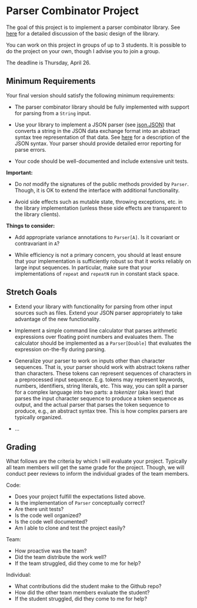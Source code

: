 # Parser Combinator Project

The goal of this project is to implement a parser combinator
library. See [here](https://github.com/nyu-oop-sp18/class07) for a
detailed discussion of the basic design of the library.

You can work on this project in groups of up to 3 students. It is
possible to do the project on your own, though I advise you to
join a group.

The deadline is Thursday, April 26. 

## Minimum Requirements

Your final version should satisfy the following minimum requirements:

* The parser combinator library should be fully implemented with
  support for parsing from a `String` input.

* Use your library to implement a JSON parser
  (see [json.JSON](src/main/scala/json/JSON.scala)) that
  converts a string in the JSON data exchange format into an abstract
  syntax tree representation of that
  data. See [here](https://www.json.org/) for a description of the
  JSON syntax. Your parser should provide detailed error reporting for
  parse errors.
  
* Your code should be well-documented and include extensive unit
  tests.
  
**Important:**

* Do *not* modify the signatures of the public methods provided by
  `Parser`. Though, it is OK to extend the interface with additional
  functionality.

* Avoid side effects such as mutable state, throwing exceptions,
  etc. in the library implementation (unless these side effects are 
  transparent to the library clients).

**Things to consider:**

* Add appropriate variance annotations to `Parser[A]`. Is it covariant
  or contravariant in `A`?
  
* While efficiency is not a primary concern, you should at least
  ensure that your implementation is sufficiently robust so that it
  works reliably on large input sequences. In particular, make sure
  that your implementations of `repeat` and `repeatN` run in constant
  stack space.

## Stretch Goals

* Extend your library with functionality for parsing from other input
  sources such as files. Extend your JSON parser appropriately to take
  advantage of the new functionality.

* Implement a simple command line calculator that parses arithmetic
  expressions over floating point numbers and evaluates them. The
  calculator should be implemented as a `Parser[Double]` that
  evaluates the expression on-the-fly during parsing.

* Generalize your parser to work on inputs other than character
  sequences. That is, your parser should work with abstract tokens
  rather than characters. These tokens can represent sequences of
  characters in a preprocessed input sequence. E.g. tokens may
  represent keywords, numbers, identifiers, string literals, etc. This
  way, you can split a parser for a complex language into two parts: a
  *tokenizer* (aka lexer) that parses the input character sequence to
  produce a token sequence as output, and the actual parser that
  parses the token sequence to produce, e.g., an abstract syntax
  tree. This is how complex parsers are typically organized.

* ...

## Grading

What follows are the criteria by which I will evaluate your
project. Typically all team members will get the same grade for the
project. Though, we will conduct peer reviews to inform the individual
grades of the team members.

Code:
* Does your project fulfill the expectations listed above.
* Is the implementation of `Parser` conceptually correct?
* Are there unit tests?
* Is the code well organized?
* Is the code well documented?
* Am I able to clone and test the project easily? 

Team:
* How proactive was the team?
* Did the team distribute the work well?
* If the team struggled, did they come to me for help?

Individual:
* What contributions did the student make to the Github repo?
* How did the other team members evaluate the student?
* If the student struggled, did they come to me for help?
